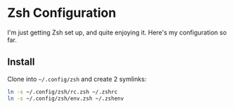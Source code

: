 # Zsh Configuration

I'm just getting Zsh set up, and quite enjoying it. Here's my configuration so
far.

## Install

Clone into `~/.config/zsh` and create 2 symlinks:

```sh
ln -s ~/.config/zsh/rc.zsh ~/.zshrc
ln -s ~/.config/zsh/env.zsh ~/.zshenv
```
